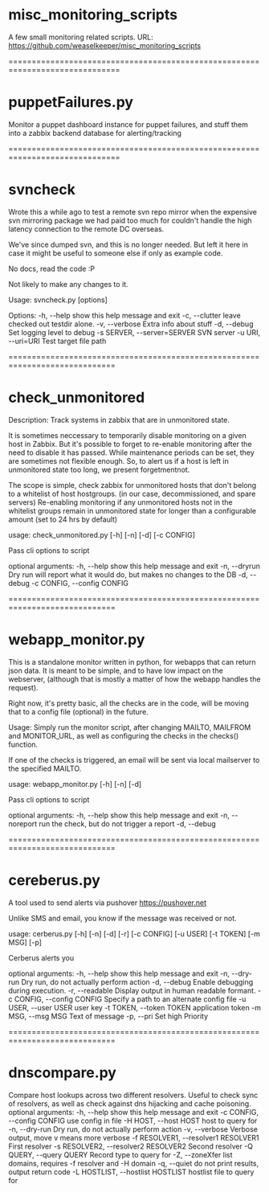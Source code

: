 misc_monitoring_scripts
=======================

A few small monitoring related scripts.
URL: https://github.com/weaselkeeper/misc_monitoring_scripts

==============================================================================

puppetFailures.py
=====================

Monitor a puppet dashboard instance for puppet failures, and stuff them into 
a zabbix backend database for alerting/tracking


==============================================================================

svncheck
===========

Wrote this a while ago to test a remote svn repo mirror when the expensive svn
mirroring package we had paid too much for couldn't handle the high latency
connection to the remote DC overseas.

We've since dumped svn, and this is no longer needed.  But left it here in case
it might be useful to someone else if only as example code.

No docs, read the code :P

Not likely to make any changes to it.

Usage: svncheck.py [options]

Options:
  -h, --help            show this help message and exit
  -c, --clutter         leave checked out testdir alone.
  -v, --verbose         Extra info about stuff
  -d, --debug           Set logging level to debug
  -s SERVER, --server=SERVER
                        SVN server
  -u URI, --uri=URI     Test target file path


=============================================================================

check_unmonitored
===========

Description: Track systems in zabbix that are in unmonitored state.

  It is sometimes neccessary to temporarily disable monitoring on a given host
in Zabbix. But it's possible to forget to re-enable monitoring after the need
to disable it has passed.  While maintenance periods can be set, they are
sometimes not flexible enough. So, to alert us if a host is left in unmonitored
state too long, we present forgetmentnot.

The scope is simple, check zabbix for unmonitored hosts that don't belong to a
whitelist of host hostgroups. (in our case, decommissioned, and spare servers)
Re-enabling monitoring  if any unmonitored hosts not in the whitelist groups
remain in unmonitored state for longer than a configurable amount (set to 24
hrs by default)

usage: check_unmonitored.py [-h] [-n] [-d] [-c CONFIG]

Pass cli options to script

optional arguments:
  -h, --help            show this help message and exit
  -n, --dryrun          Dry run will report what it would do, but makes no
                        changes to the DB
  -d, --debug
  -c CONFIG, --config CONFIG


=============================================================================

webapp_monitor.py
=================

This is a standalone monitor written in python, for webapps that can return 
json data. It is meant to be simple, and to have low impact on the webserver,
(although that is mostly a matter of how the webapp handles the request).

Right now, it's pretty basic, all the checks are in the code, will be moving
that to a config file (optional) in the future.

Usage:  Simply run the monitor script, after changing MAILTO, MAILFROM and
MONITOR_URL, as well as configuring the checks in the checks() function.

If one of the checks is triggered, an email will be sent via local mailserver
to the specified MAILTO. 

usage: webapp_monitor.py [-h] [-n] [-d]

Pass cli options to script

optional arguments:
  -h, --help      show this help message and exit
  -n, --noreport  run the check, but do not trigger a report
  -d, --debug


=============================================================================

cereberus.py
==================

A tool used to send alerts via pushover <https://pushover.net>

Unlike SMS and email, you know if the message was received or not.

usage: cerberus.py [-h] [-n] [-d] [-r] [-c CONFIG] [-u USER] [-t TOKEN]
                   [-m MSG] [-p]

Cerberus alerts you

optional arguments:
  -h, --help            show this help message and exit
  -n, --dry-run         Dry run, do not actually perform action
  -d, --debug           Enable debugging during execution.
  -r, --readable        Display output in human readable formant.
  -c CONFIG, --config CONFIG
                        Specify a path to an alternate config file
  -u USER, --user USER  user key
  -t TOKEN, --token TOKEN
                        application token
  -m MSG, --msg MSG     Text of message
  -p, --pri             Set high Priority


=============================================================================

dnscompare.py
==================

Compare host lookups across two different resolvers.  Useful to check sync of
resolvers, as well as check against dns hijacking and cache poisoning.
optional arguments:
  -h, --help            show this help message and exit
  -c CONFIG, --config CONFIG
                        use config in file
  -H HOST, --host HOST  host to query for
  -n, --dry-run         Dry run, do not actually perform action
  -v, --verbose         Verbose output, move v means more verbose
  -f RESOLVER1, --resolver1 RESOLVER1
                        First resolver
  -s RESOLVER2, --resolver2 RESOLVER2
                        Second resolver
  -Q QUERY, --query QUERY
                        Record type to query for
  -Z, --zoneXfer        list domains, requires -f resolver and -H domain
  -q, --quiet           do not print results, output return code
  -L HOSTLIST, --hostlist HOSTLIST
                        hostlist file to query for


